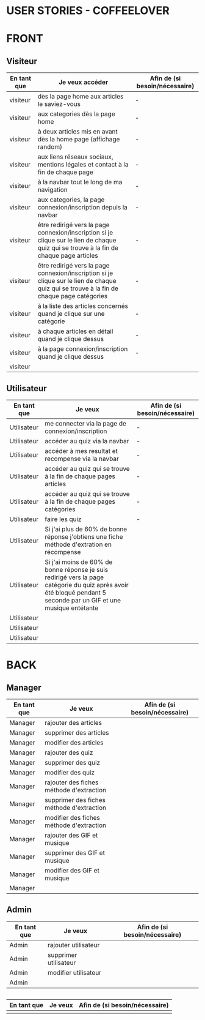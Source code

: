 # **USER STORIES - COFFEELOVER**

# FRONT

## Visiteur

| En tant que | Je veux accéder | Afin de (si besoin/nécessaire) |
|--|--|--|
| visiteur | dès la page home aux articles le saviez-vous | - |
| visiteur | aux categories dès la page home | - |
| visiteur | à deux articles mis en avant dès la home page (affichage random) | - |
| visiteur | aux liens réseaux sociaux, mentions légales et contact à la fin de chaque page | - |
| visiteur | à la navbar tout le long de ma navigation | - |
| visiteur | aux categories, la page connexion/inscription depuis la navbar | - |
| visiteur | être redirigé vers la page connexion/inscription si je clique sur le lien de chaque quiz qui se trouve à la fin de chaque page articles | - |
| visiteur | être redirigé vers la page connexion/inscription si je clique sur le lien de chaque quiz qui se trouve à la fin de chaque page catégories | - |
| visiteur | à la liste des articles concernés quand je clique sur une catégorie | - |
| visiteur | à chaque articles en détail quand je clique dessus | - |
| visiteur | à la page connexion/inscription quand je clique dessus | - |
| visiteur | | |

## Utilisateur

| En tant que | Je veux | Afin de (si besoin/nécessaire) |
|--|--|--|
| Utilisateur | me connecter via la page de connexion/inscription  | - |
| Utilisateur | accéder au quiz via la navbar | - |
| Utilisateur | accéder à mes resultat et recompense via la navbar | - |
| Utilisateur | accéder au quiz qui se trouve à la fin de chaque pages articles | - |
| Utilisateur | accéder au quiz qui se trouve à la fin de chaque pages catégories | - |
| Utilisateur | faire les quiz | - |
| Utilisateur | Si j'ai plus de 60% de bonne réponse j'obtiens une fiche méthode d'extration en récompense | |
| Utilisateur | Si j'ai moins de 60% de bonne réponse je suis redirigé vers la page catégorie du quiz après avoir été bloqué pendant 5 seconde par un GIF et une musique entétante| |
| Utilisateur | | |
| Utilisateur | | |
| Utilisateur | | |

# BACK 

## Manager

| En tant que | Je veux | Afin de (si besoin/nécessaire) |
|--|--|--|
| Manager | rajouter des articles | |
| Manager | supprimer des articles | |
| Manager | modifier des articles | |
| Manager | rajouter des quiz | |
| Manager | supprimer des quiz | |
| Manager | modifier des quiz | |
| Manager | rajouter des fiches méthode d'extraction | |
| Manager | supprimer des fiches méthode d'extraction | |
| Manager | modifier des fiches méthode d'extraction | |
| Manager | rajouter des GIF et musique | |
| Manager | supprimer des GIF et musique | |
| Manager | modifier des GIF et musique | |
| Manager | | |


## Admin

| En tant que | Je veux | Afin de (si besoin/nécessaire) |
|--|--|--|
| Admin | rajouter utilisateur | |
| Admin | supprimer utilisateur | |
| Admin | modifier utilisateur | |
| Admin | | |

## 

| En tant que | Je veux | Afin de (si besoin/nécessaire) |
|--|--|--|
| | | |
